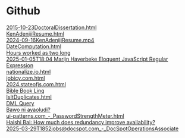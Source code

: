 # Github
<a href="2015-10-23DoctoralDissertation.html">2015-10-23DoctoralDissertation.html</a><br>
<a href="KenAdenijiResume.html">KenAdenijiResume.html</a><br>
<a href="2024-09-16KenAdenijiResume.mp4">2024-09-16KenAdenijiResume.mp4</a><br>
<a href="DateComputation.html">DateComputation.html</a><br>
<a href="HoursWorkedAsTwoLong.html">Hours worked as two long</a><br>
<a href="2025-01-05T1804MarijnHaverbeke_-_EloquentJavaScript_-_RegularExpression.html">2025-01-05T18:04 Marijn Haverbeke Eloquent JavaScript Regular Expression</a><br>
<a href="nationalize.io.html">nationalize.io.html</a><br>
<a href="jobicy.com.html">jobicy.com.html</a><br>
<a href="2024.stateofjs.com.html">2024.stateofjs.com.html</a><br>
<a href="BibleBookLinq.js.html">Bible Book Linq</a><br>
<a href="IsItDuplicates.html">IsItDuplicates.html</a><br>
<a href="DML Query.html">DML Query</a><br>
<a href="2024-12-23phoebe.hsukeim@promab.com_-_BawoNiAyaoludi.html">Bawo ni ayaoludi?</a><br>
<a href="ui-patterns.com_-_PasswordStrengthMeter.html">ui-patterns.com_-_PasswordStrengthMeter.html</a><br>
<a href="HaishiBai_-_ByHowMuchDoesRedundancyImproveAvailability.html">Haishi Bai: How much does redundancy improve availability?</a><br>
<a href="2025-03-29T1852jobs@docspot.com_-_DocSpotOperationsAssociate.html">2025-03-29T1852jobs@docspot.com_-_DocSpotOperationsAssociate</a><br>

